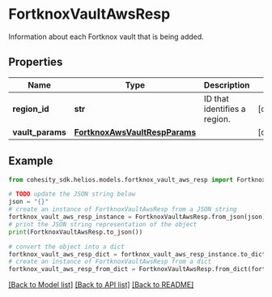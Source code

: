 # FortknoxVaultAwsResp

Information about each Fortknox vault that is being added.

## Properties

Name | Type | Description | Notes
------------ | ------------- | ------------- | -------------
**region_id** | **str** | ID that identifies a region. | [optional] 
**vault_params** | [**FortknoxAwsVaultRespParams**](FortknoxAwsVaultRespParams.md) |  | [optional] 

## Example

```python
from cohesity_sdk.helios.models.fortknox_vault_aws_resp import FortknoxVaultAwsResp

# TODO update the JSON string below
json = "{}"
# create an instance of FortknoxVaultAwsResp from a JSON string
fortknox_vault_aws_resp_instance = FortknoxVaultAwsResp.from_json(json)
# print the JSON string representation of the object
print(FortknoxVaultAwsResp.to_json())

# convert the object into a dict
fortknox_vault_aws_resp_dict = fortknox_vault_aws_resp_instance.to_dict()
# create an instance of FortknoxVaultAwsResp from a dict
fortknox_vault_aws_resp_from_dict = FortknoxVaultAwsResp.from_dict(fortknox_vault_aws_resp_dict)
```
[[Back to Model list]](../README.md#documentation-for-models) [[Back to API list]](../README.md#documentation-for-api-endpoints) [[Back to README]](../README.md)


